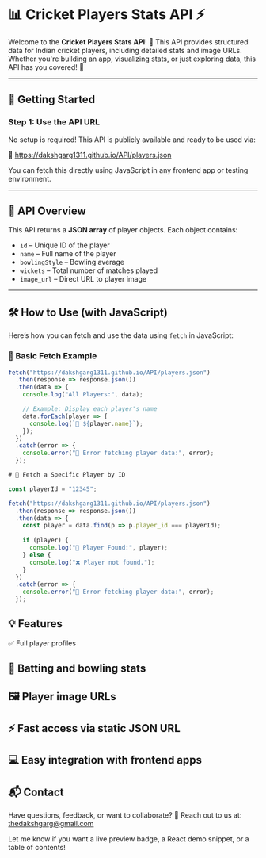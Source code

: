 # 📊 Cricket Players Stats API ⚡️

Welcome to the **Cricket Players Stats API**! 🎉 This API provides structured data for Indian cricket players, including detailed stats and image URLs. Whether you're building an app, visualizing stats, or just exploring data, this API has you covered! 🏏

---

## 🚀 Getting Started

### Step 1: Use the API URL

No setup is required! This API is publicly available and ready to be used via:

🔗 https://dakshgarg1311.github.io/API/players.json


You can fetch this directly using JavaScript in any frontend app or testing environment.

---

## 📡 API Overview

This API returns a **JSON array** of player objects. Each object contains:

- `id` – Unique ID of the player
- `name` – Full name of the player
- `bowlingStyle` – Bowling average
- `wickets` – Total number of matches played
- `image_url` – Direct URL to player image

---

## 🛠️ How to Use (with JavaScript)

Here’s how you can fetch and use the data using `fetch` in JavaScript:

### 🧪 Basic Fetch Example

```javascript
fetch("https://dakshgarg1311.github.io/API/players.json")
  .then(response => response.json())
  .then(data => {
    console.log("All Players:", data);

    // Example: Display each player's name
    data.forEach(player => {
      console.log(`👤 ${player.name}`);
    });
  })
  .catch(error => {
    console.error("🚨 Error fetching player data:", error);
  });

# 🎯 Fetch a Specific Player by ID

const playerId = "12345";

fetch("https://dakshgarg1311.github.io/API/players.json")
  .then(response => response.json())
  .then(data => {
    const player = data.find(p => p.player_id === playerId);
    
    if (player) {
      console.log("🏏 Player Found:", player);
    } else {
      console.log("❌ Player not found.");
    }
  })
  .catch(error => {
    console.error("🚨 Error fetching player data:", error);
  });
```
 
## 💡 Features
✅ Full player profiles

## 🏏 Batting and bowling stats

## 🖼️ Player image URLs

## ⚡ Fast access via static JSON URL

## 💻 Easy integration with frontend apps

## 📬 Contact
Have questions, feedback, or want to collaborate?
📧 Reach out to us at: thedakshgarg@gmail.com


Let me know if you want a live preview badge, a React demo snippet, or a table of contents!
